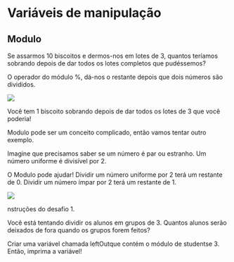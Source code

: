 <h1>Variáveis de manipulação</h1>

<h2>Modulo</h2>

<p>Se assarmos 10 biscoitos e dermos-nos em lotes de 3, quantos teríamos sobrando depois de dar todos os lotes completos que pudéssemos?</p>

<p>O operador do módulo %, dá-nos o restante depois que dois números são divididos.</p>

<img src="java1.jpeg">

<p>Você tem 1 biscoito sobrando depois de dar todos os lotes de 3 que você poderia!</p>

<p>Modulo pode ser um conceito complicado, então vamos tentar outro exemplo.</p>

<p>Imagine que precisamos saber se um número é par ou estranho. Um número uniforme é divisível por 2.</p>

<p>O Modulo pode ajudar! Dividir um número uniforme por 2 terá um restante de 0. Dividir um número ímpar por 2 terá um restante de 1.</p>

<img src="java2.jpeg">

<p>nstruções do desafio 1.

Você está tentando dividir os alunos em grupos de 3. Quantos alunos serão deixados de fora quando os grupos forem feitos?

Criar uma variável chamada leftOutque contém o módulo de studentse 3. Então, imprima a variável!</p>
